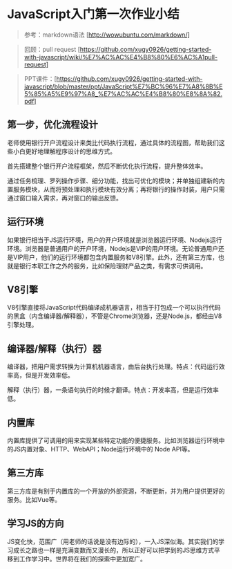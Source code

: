 # JavaScript入门第一次作业小结 

> 参考：markdown语法 [http://wowubuntu.com/markdown/]

> 回顾：pull request [https://github.com/xugy0926/getting-started-with-javascript/wiki/%E7%AC%AC%E4%B8%80%E6%AC%A1pull-request]

> PPT课件：[https://github.com/xugy0926/getting-started-with-javascript/blob/master/ppt/JavaScript%E7%BC%96%E7%A8%8B%E5%85%A5%E9%97%A8_%E7%AC%AC%E4%B8%80%E8%8A%82.pdf]

## 第一步，优化流程设计

老师使用银行开户流程设计来类比代码执行流程，通过具体的流程图，帮助我们这些小白更好地理解程序设计的思维方式。

首先搭建整个银行开户流程框架，然后不断优化执行流程，提升整体效率。

通过任务梳理、罗列操作步骤、细分功能，找出可优化的模块；并单独组建新的内置服务模块，从而将预处理和执行模块有效分离；再将银行的操作封装，用户只需通过窗口输入需求，再对窗口的输出反馈。

## 运行环境

如果银行相当于JS运行环境，用户的开户环境就是浏览器运行环境、Nodejs运行环境。浏览器是普通用户的开户环境，Nodejs是VIP的用户环境。无论普通用户还是VIP用户，他们的运行环境都包含内置服务和V8引擎。此外，还有第三方库，也就是银行本职工作之外的服务，比如保险理财产品之类，有需求可供调用。

## V8引擎

V8引擎直接将JavaScript代码编译成机器语言，相当于打包成一个可以执行代码的黑盒（内含编译器/解释器），不管是Chrome浏览器，还是Node.js，都经由V8引擎处理。

## 编译器/解释（执行）器

编译器，把用户需求转换为计算机机器语言，由后台执行处理。特点：代码运行效率高，但是开发效率低。

解释（执行）器，一条语句执行的时候才翻译。特点：开发率高，但是运行效率低。

## 内置库

内置库提供了可调用的用来实现某些特定功能的便捷服务。比如浏览器运行环境中的JS内置对象、HTTP、WebAPI；Node运行环境中的 Node API等。

## 第三方库

第三方库是有别于内置库的一个开放的外部资源，不断更新，并为用户提供更好的服务。比如Vue等。

## 学习JS的方向

JS变化快，范围广（用老师的话说是没有边际的），一入JS深似海。其实我们的学习成长之路也一样是充满变数而又漫长的，所以正好可以把学到的JS思维方式平移到工作学习中。世界将在我们的探索中更加宽广。
